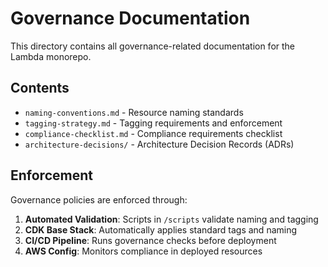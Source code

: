 # Governance Documentation

This directory contains all governance-related documentation for the Lambda monorepo.

## Contents

- `naming-conventions.md` - Resource naming standards
- `tagging-strategy.md` - Tagging requirements and enforcement
- `compliance-checklist.md` - Compliance requirements checklist
- `architecture-decisions/` - Architecture Decision Records (ADRs)

## Enforcement

Governance policies are enforced through:

1. **Automated Validation**: Scripts in `/scripts` validate naming and tagging
2. **CDK Base Stack**: Automatically applies standard tags and naming
3. **CI/CD Pipeline**: Runs governance checks before deployment
4. **AWS Config**: Monitors compliance in deployed resources
